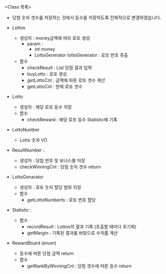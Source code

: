 <Class 목록>
- 당첨 숫자 갯수를 저장하는 것에서 등수를 저장하도록 전체적으로 변경하였습니다.

- Lottos 
    - 생성자 : money금액에 따라 로또 생성 
        - param :
            - int money
            - LottoGenerator lottoGenerator : 로또 번호 추출 
    - 함수
        - checkResult : List<Lotto> 당첨 결과 입력
        - buyLotto : 로또 생성 
        - getLottoCnt : 금액에 따른 로또 갯수 계산
        - getLottoCnt : 현재 로또 갯수  
        
- Lotto 
    - 생성자 : 해당 로또 등수 저장 
    - 함수 
        - checkReward : 해당 로또 등수 Statistic에 기록

- LottoNumber 
    - Lotto 숫자 VO

- ResultNumber :
    - 생성자 : 당첨 번호 및 보너스볼 저장
    - checkWinningCnt : 당첨 숫자 갯수 return
    
- LottoGenarator 
    - 생성자 : 로또 숫자 할당 범위 지정 
    - 함수 
        - getLottoNumberts : 로또 번호 할당
        
- Statistic :
    - 함수 
        - recordResult : Lottos의 결과 기록 (호출할 때마다 초기화)     
        - getMargin : 기록된 결과를 바탕으로 수익률 계산
        
- RewardBoard (enum) 
    - 등수에 따른 당첨 금액 return 
    - 함수 
        - getRankByWinningCnt : 당첨 갯수에 따른 등수 return 